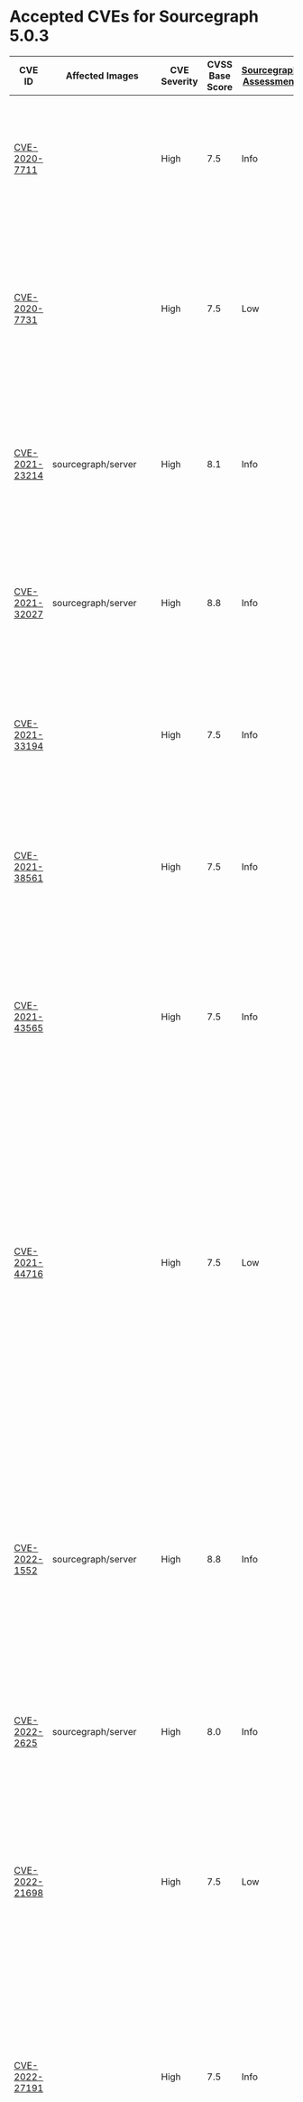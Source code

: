 # Accepted CVEs for Sourcegraph 5.0.3

| CVE ID                                                                                    | Affected Images                           | CVE Severity | CVSS Base Score | [Sourcegraph Assessment](../../../engineering/dev/policies/vulnerability-management-policy.md#severity-levels) | CVSS Environmental Score                                                                                                                                                | Details                                                                                                                                                                                                                                                                                                                                                                                                  |
| ----------------------------------------------------------------------------------------- | ----------------------------------------- | ------------ | --------------- | -------------------------------------------------------------------------------------------------------------- | ----------------------------------------------------------------------------------------------------------------------------------------------------------------------- | -------------------------------------------------------------------------------------------------------------------------------------------------------------------------------------------------------------------------------------------------------------------------------------------------------------------------------------------------------------------------------------------------------- |
| [CVE-2020-7711](https://github.com/advisories/GHSA-mqqv-chpx-vq25)                        |                                           | High         | 7.5             | Info                                                                                                           | 0                                                                                                                                                                       | This report is a false positive reported by some scanners – the version of the library used by Sourcegraph and its dependencies is not affected by this issue.                                                                                                                                                                                                                                           |
| [CVE-2020-7731](https://github.com/advisories/GHSA-gq5r-cc4w-g8xf)                        |                                           | High         | 7.5             | Low                                                                                                            | 3.2                                                                                                                                                                     | This is a denial of service vulnerability that can affect Sourcegraph instances where SAML2 is configured as an authProvider. The availability impact of exploitation would be limited.                                                                                                                                                                                                                  |
| [CVE-2021-23214](https://github.com/advisories/GHSA-467w-rrqc-395f)                       | sourcegraph/server                        | High         | 8.1             | Info                                                                                                           | 0                                                                                                                                                                       | Some vulnerability scanners fingerprint this image as containing PostgreSQL 12.9, while the image actually contains 12.10. This finding is a false positive.                                                                                                                                                                                                                                             |
| [CVE-2021-32027](https://github.com/advisories/GHSA-8rj6-p58w-wpr2)                       | sourcegraph/server                        | High         | 8.8             | Info                                                                                                           | 0                                                                                                                                                                       | Some vulnerability scanners fingerprint this image as containing PostgreSQL 12.7, while the image actually contains 12.10. This finding is a false positive.                                                                                                                                                                                                                                             |
| [CVE-2021-33194](https://nvd.nist.gov/vuln/detail/CVE-2021-33194)                         |                                           | High         | 7.5             | Info                                                                                                           | 0                                                                                                                                                                       | The CVE affects HTML parsers, specifically the `ParseFragment` function. The affected dependencies don't [use the function](https://sourcegraph.com/search?q=context:global+repo:google/cadvisor%7Cgrafana/grafana%24+ParseFragment&patternType=lucky) nor [import the library](https://sourcegraph.com/search?q=context:global+repo:google/cadvisor%7Cgrafana/grafana%24+x/net/html&patternType=lucky). |
| [CVE-2021-38561](https://access.redhat.com/security/cve/CVE-2021-38561)                   |                                           | High         | 7.5             | Info                                                                                                           | 0                                                                                                                                                                       | The CVE affects application parsing language tag using the affected library. [Neither of the Sourcegraph dependencies use `x/text` to parse arbitrary language tags](https://sourcegraph.com/search?q=context:global+repo:google/cadvisor%7Cgrafana/grafana%24+x/text&patternType=literal).                                                                                                              |
| [CVE-2021-43565](https://github.com/advisories/GHSA-gwc9-m7rh-j2ww)                       |                                           | High         | 7.5             | Info                                                                                                           | 0                                                                                                                                                                       | This vulnerability is reported in dependencies included by Sourcegraph. Sourcegraph itself doesn't use the vulnerable functionality, and is therefore not affected by the issue.                                                                                                                                                                                                                         |
| [CVE-2021-44716](https://nvd.nist.gov/vuln/detail/CVE-2021-44716)                         |                                           | High         | 7.5             | Low                                                                                                            | 3.1                                                                                                                                                                     | In certain conditions, the monitoring functionality packaged with Sourcegraph (Grafana and cAdvisor) could be rendered temporarily inoperable via specially crafted HTTP/2 requests. Exploiting this vulnerability requires administrator-level access, and does not affect the core Sourcegraph functionality. Sourcegraph does not consider this issue a viable security threat to the product.        |
| [CVE-2022-1552](https://www.postgresql.org/support/security/CVE-2022-1552/)               | sourcegraph/server                        | High         | 8.8             | Info                                                                                                           | 0                                                                                                                                                                       | The vulnerability affects Postgres servers with multiple users where one user can bypass authorization controls and execute commands under a superuser identity. Sourcegraph runs Postgres with only the sg user, making the application not affected by this vulnerability.                                                                                                                             |
| [CVE-2022-2625](https://nvd.nist.gov/vuln/detail/CVE-2022-2625)                           | sourcegraph/server                        | High         | 8.0             | Info                                                                                                           | 0                                                                                                                                                                       | Sourcegraph's default permissions model means it is not vulnerable to this issue.                                                                                                                                                                                                                                                                                                                        |
| [CVE-2022-21698](https://nvd.nist.gov/vuln/detail/CVE-2022-21698)                         |                                           | High         | 7.5             | Low                                                                                                            | 3.6                                                                                                                                                                     | The vulnerability affects several third party images shipped with Sourcegraph. However, it doesn't affect Sourcegraph directly directly and the third party services are not exposed via HTTP. Sourcegraph is not vulnerable to this vulnerability.                                                                                                                                                      |
| [CVE-2022-27191](https://nvd.nist.gov/vuln/detail/CVE-2022-27191)                         |                                           | High         | 7.5             | Info                                                                                                           | 0                                                                                                                                                                       | This vulnerability impacts SSH servers using the affected dependency. None of the affected images have ssh servers, much less using the dependency. Sourcegraph is not affected by this issue.                                                                                                                                                                                                           |
| [CVE-2022-27664](https://github.com/advisories/GHSA-69cg-p879-7622)                       |                                           | High         | 7.5             | Low                                                                                                            | 1.7                                                                                                                                                                     | This is a denial of service vulnerability that could affect the availability of Sourcegraph services in specific situations. As Sourcegraph is run as an internal service, our assessment of the severity of this issue is Low.                                                                                                                                                                          |
| [CVE-2022-32149](https://access.redhat.com/security/cve/CVE-2022-32149)                   |                                           | High         | 7.5             | Low                                                                                                            | 1.7                                                                                                                                                                     | This affects `x/text` and is fixed in our frontend image. The other images this issue is present in, are not affected as there's no way for an actor to send arbitrary language headers.                                                                                                                                                                                                                 |
| [CVE-2022-41912](https://github.com/crewjam/saml/security/advisories/GHSA-j2jp-wvqg-wc2g) |                                           | Critical     | 9.1             | Info                                                                                                           | 0                                                                                                                                                                       | Sourcegraph does not use the functionality affected by this vulnerability.                                                                                                                                                                                                                                                                                                                               |
| [CVE-2022-28948](https://access.redhat.com/security/cve/CVE-2022-28948)                   |                                           | High         | 7.5             | Low                                                                                                            | 2.1                                                                                                                                                                     | Sourcegraph is potentially vulnerable to this in the processing of Batch Changes. The possible impact is limited to the user executing the Batch Change thus not presenting any real risk to other users or the stability of the application.                                                                                                                                                            |
| [CVE-2023-24998](https://nvd.nist.gov/vuln/detail/CVE-2023-24998)                         | sourcegraph/blobstore, sourcegraph/server | High         | 7.5             | Low                                                                                                            | 2.1                                                                                                                                                                     | This is a denial of service vulnerability that could affect the availability of Sourcegraph services in specific situations. As Sourcegraph is run as an internal service, our assessment of the severity of this issue is Low.                                                                                                                                                                          |
| [CVE-2022-41723](https://cve.mitre.org/cgi-bin/cvename.cgi?name=CVE-2022-41723)           |                                           | High         | 7.5             | Low                                                                                                            | 2.1                                                                                                                                                                     | This is a denial of service vulnerability that could affect the availability of Sourcegraph services in specific situations. This vulnerability can only affect via internal traffic within our application, not external access or unauthenticated user, and limited to the site-admin vector. Our assessment of the severity of this issue is Low.                                                     |
| [CVE-2023-27561](https://www.cve.org/CVERecord?id=CVE-2023-27561)                         | sourcegraph/cadvisor                      | High         | 7.0             | Low                                                                                                            | 3.9                                                                                                                                                                     | This vulnerability does not present additional risk for Sourcegraph deployments. Any admin with access to exploit this vulnerability would already have full control over the system.                                                                                                                                                                                                                    |
| [CVE-2023-28642](https://access.redhat.com/security/cve/CVE-2023-28642)                   | sourcegraph/cadvisor                      | High         | 7.8             |                                                                                                                | Calculate using https://nvd.nist.gov/vuln-metrics/cvss/v3-calculator?vector=CVSS:3.1/AV:L/AC:L/PR:L/UI:N/S:U/C:H/I:H/A:H see handbook Triaging section for more details | This vulnerability requires escalated privileges with which the attacker already has access to the full system.                                                                                                                                                                                                                                                    |
| [CVE-2023-28119](https://access.redhat.com/security/cve/CVE-2023-28119)                   | sourcegraph/server, sourcegraph/grafana   | High         | 7.5             | Low                                                                                                               | 2.1 | This is a denial of service vulnerability that could affect the availability of Sourcegraph services in specific situations. As Sourcegraph is run as an internal service, our assessment of the severity of this issue is Low.                                                                                                                                                                                                                                                                                                             |
| [CVE-2023-25652](http://www.openwall.com/lists/oss-security/2023/04/25/2)                 | sourcegraph/search-indexer                | High         | 7.5             |                                                                                                                | Calculate using https://nvd.nist.gov/vuln-metrics/cvss/v3-calculator?vector=CVSS:3.1/AV:N/AC:L/PR:N/UI:N/S:U/C:N/I:H/A:N see handbook Triaging section for more details | We are not vuln for 'by feeding specially crafted input to `git apply --reject`, a path outside the working tree can be overwritten with partially controlled contents' because.                                                                                                                                                                                                                         |
| [CVE-2023-29007](https://access.redhat.com/security/cve/CVE-2023-29007)                   | sourcegraph/search-indexer                | High         | 7.0             |                                                                                                                | Calculate using https://nvd.nist.gov/vuln-metrics/cvss/v3-calculator?vector=CVSS:3.1/AV:L/AC:H/PR:N/UI:R/S:U/C:H/I:H/A:H see handbook Triaging section for more details | We are not vuln for 'arbitrary configuration injection when renaming or deleting a section from a configuration file' because.                                                                                                                                                                                                                                                                           |
